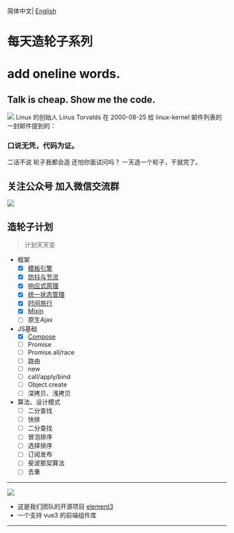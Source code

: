 简体中文| [English](./README.en-US.md)


# 每天造轮子系列
# add oneline words.
## Talk is cheap. Show me the code.

![](https://p9-juejin.byteimg.com/tos-cn-i-k3u1fbpfcp/3556bd78c0004d7598181c02659b35b8~tplv-k3u1fbpfcp-watermark.image)
Linux 的创始人 Linus Torvalds 在 2000-08-25 给 linux-kernel 邮件列表的一封邮件提到的：

### 口说无凭，代码为证。
二话不说 轮子我都会造 还怕你面试问吗？
一天造一个轮子，干就完了。



## 关注公众号 加入微信交流群
![](https://p3-juejin.byteimg.com/tos-cn-i-k3u1fbpfcp/c1ea42e280914c58a74efff57ac899f4~tplv-k3u1fbpfcp-watermark.image)






## 造轮子计划 
> 计划天天变
- 框架
  - [x] [模板引擎](https://juejin.im/post/6884138429181870093)
  - [x] [防抖与节流](https://juejin.im/post/6885250789825052679)
  - [x] [响应式原理](https://juejin.im/post/6885546581438201869)
  - [x] [统一状态管理](https://juejin.im/post/6886002492577234952)
  - [x] [时间旅行](https://juejin.im/post/6887844088335302670)
  - [x] [Mixin](https://juejin.cn/post/6891935359651807239)
  - [ ] 原生Ajax
- JS基础
  - [x]  [Compose](https://juejin.cn/post/6893338774088974343)
  - [ ]  Promise
  - [ ]  Promise.all/race
  - [ ]  路由
  - [ ]  new
  - [ ]  call/apply/bind
  - [ ]  Object.create
  - [ ]  深拷贝、浅拷贝
- 算法、设计模式
  - [ ]  二分查找
  - [ ]  快排
  - [ ]  二分查找
  - [ ]  冒泡排序
  - [ ]  选择排序
  - [ ]  订阅发布
  - [ ]  斐波那契算法
  - [ ]  去重

---
![](//p3-juejin.byteimg.com/tos-cn-i-k3u1fbpfcp/058f20e8cee84bdb9c0a62b36dc084e5~tplv-k3u1fbpfcp-zoom-1.image)
- 这是我们团队的开源项目 [element3](https://github.com/kkbjs/element3)
- 一个支持 vue3 的前端组件库
---

